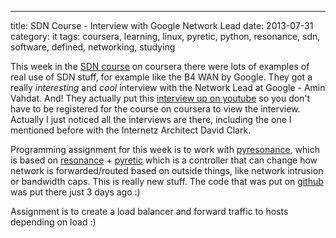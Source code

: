 ---
title: SDN Course - Interview with Google Network Lead
date: 2013-07-31
category: it
tags: coursera, learning, linux, pyretic, python, resonance, sdn, software, defined, networking, studying

This week in the [SDN course](https://www.coursera.org/course/sdn) on coursera there were lots of examples of real use of SDN stuff, for example like the B4 WAN by Google. They got a really _interesting_ and _cool_ interview with the Network Lead at Google - Amin Vahdat. And! They actually put this [interview up on youtube](http://www.youtube.com/watch?v=8I6YevjRFQ0 "http://www.youtube.com/watch?v=8I6YevjRFQ0") so you don't have to be registered for the course on coursera to view the interview. Actually I just noticed all the interviews are there, including the one I mentioned before with the Internetz Architect David Clark.

Programming assignment for this week is to work with [pyresonance](https://github.com/tamannajindal/pyresonance), which is based on [resonance](http://resonance.noise.gatech.edu/ "http://resonance.noise.gatech.edu/") + [pyretic](http://www.frenetic-lang.org/pyretic/) which is a controller that can change how network is forwarded/routed based on outside things, like network intrusion or bandwidth caps. This is really new stuff. The code that was put on [github](https://github.com/Resonance-SDN/pyresonance/wiki "wiki on the github, some more info") was put there just 3 days ago :)

Assignment is to create a load balancer and forward traffic to hosts depending on load :)
